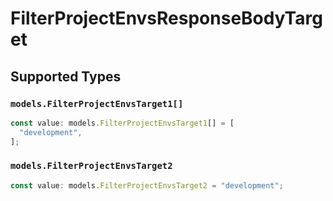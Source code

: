 # FilterProjectEnvsResponseBodyTarget


## Supported Types

### `models.FilterProjectEnvsTarget1[]`

```typescript
const value: models.FilterProjectEnvsTarget1[] = [
  "development",
];
```

### `models.FilterProjectEnvsTarget2`

```typescript
const value: models.FilterProjectEnvsTarget2 = "development";
```


